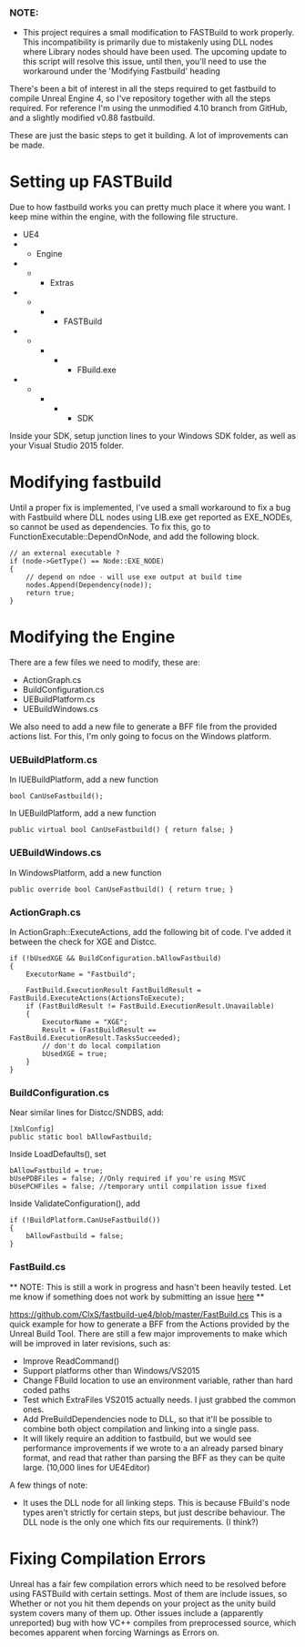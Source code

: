 ### NOTE:
- This project requires a small modification to FASTBuild to work properly. This incompatibility is primarily due to mistakenly using DLL nodes where Library nodes should have been used. The upcoming update to this script will resolve this issue, until then, you'll need to use the workaround under the 'Modifying Fastbuild' heading

There's been a bit of interest in all the steps required to get fastbuild to compile Unreal Engine 4, so I've repository together with all the steps required. For reference I'm using the unmodified 4.10 branch from GitHub, and a slightly modified v0.88 fastbuild.

These are just the basic steps to get it building. A lot of improvements can be made.

# Setting up FASTBuild

Due to how fastbuild works you can pretty much place it where you want. I keep mine within the engine, with the following file structure.
* UE4
* * Engine
* * * Extras
* * * * FASTBuild
* * * * * FBuild.exe
* * * * * SDK 

Inside your SDK, setup junction lines to your Windows SDK folder, as well as your Visual Studio 2015 folder.

# Modifying fastbuild

Until a proper fix is implemented, I've used a small workaround to fix a bug with Fastbuild where DLL nodes using LIB.exe get reported as EXE_NODEs, so cannot be used as dependencies. To fix this, go to FunctionExecutable::DependOnNode, and add the following block.

```
// an external executable ?
if (node->GetType() == Node::EXE_NODE)
{
	// depend on ndoe - will use exe output at build time
	nodes.Append(Dependency(node));
	return true;
}
```

# Modifying the Engine

There are a few files we need to modify, these are:
- ActionGraph.cs
- BuildConfiguration.cs
- UEBuildPlatform.cs
- UEBuildWindows.cs

We also need to add a new file to generate a BFF file from the provided actions list. For this, I'm only going to focus on the Windows platform.

### UEBuildPlatform.cs

In IUEBuildPlatform, add a new function
```
bool CanUseFastbuild();
```

In UEBuildPlatform, add a new function
```
public virtual bool CanUseFastbuild() { return false; }
```

### UEBuildWindows.cs

In WindowsPlatform, add a new function
```
public override bool CanUseFastbuild() { return true; }
```

### ActionGraph.cs

In ActionGraph::ExecuteActions, add the following bit of code. I've added it between the check for XGE and Distcc.

```
if (!bUsedXGE && BuildConfiguration.bAllowFastbuild)
{
    ExecutorName = "Fastbuild";

    FastBuild.ExecutionResult FastBuildResult = FastBuild.ExecuteActions(ActionsToExecute);
    if (FastBuildResult != FastBuild.ExecutionResult.Unavailable)
    {
        ExecutorName = "XGE";
        Result = (FastBuildResult == FastBuild.ExecutionResult.TasksSucceeded);
        // don't do local compilation
        bUsedXGE = true;
    }
}
```

### BuildConfiguration.cs

Near similar lines for Distcc/SNDBS, add:
```
[XmlConfig]
public static bool bAllowFastbuild;
```

Inside LoadDefaults(), set

```
bAllowFastbuild = true;
bUsePDBFiles = false; //Only required if you're using MSVC
bUsePCHFiles = false; //temporary until compilation issue fixed
```

Inside ValidateConfiguration(), add

```
if (!BuildPlatform.CanUseFastbuild()) 
{
	bAllowFastbuild = false;
}
```

### FastBuild.cs

** NOTE: This is still a work in progress and hasn't been heavily tested. Let me know if something does not work by submitting an issue [here](https://github.com/ClxS/fastbuild-ue4/issues) **

https://github.com/ClxS/fastbuild-ue4/blob/master/FastBuild.cs
This is a quick example for how to generate a BFF from the Actions provided by the Unreal Build Tool. There are still a few major improvements to make which will be improved in later revisions, such as:
- Improve ReadCommand()
- Support platforms other than Windows/VS2015
- Change FBuild location to use an environment variable, rather than hard coded paths
- Test which ExtraFiles VS2015 actually needs. I just grabbed the common ones.
- Add PreBuildDependencies node to DLL, so that it'll be possible to combine both object compilation and linking into a single pass.
- It will likely require an addition to fastbuild, but we would see performance improvements if we wrote to a an already parsed binary format, and read that rather than parsing the BFF as they can be quite large. (10,000 lines for UE4Editor)

A few things of note:
- It uses the DLL node for all linking steps. This is because FBuild's node types aren't strictly for certain steps, but just describe behaviour. The DLL node is the only one which fits our requirements. (I think?)

# Fixing Compilation Errors

Unreal has a fair few compilation errors which need to be resolved before using FASTBuild with certain settings. Most of them are include issues, so Whether or not you hit them depends on your project as the unity build system covers many of them up. 
Other issues include a (apparently unreported) bug with how VC++ compiles from preprocessed source, which becomes apparent when forcing Warnings as Errors on.
